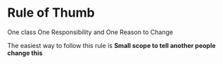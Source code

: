 # Rule of Thumb

One class One Responsibility and One Reason to Change

The easiest way to follow this rule is
**Small scope to tell another people change this**

